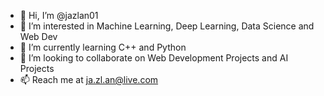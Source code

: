 - 👋 Hi, I’m @jazlan01
- 👀 I’m interested in Machine Learning, Deep Learning, Data Science and Web Dev
- 🌱 I’m currently learning C++ and Python
- 💞️ I’m looking to collaborate on Web Development Projects and AI Projects
- 📫 Reach me at ja.zl.an@live.com

<!---
jazlan01/jazlan01 is a ✨ special ✨ repository because its `README.md` (this file) appears on your GitHub profile.
You can click the Preview link to take a look at your changes.
--->
